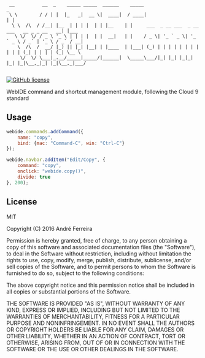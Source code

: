``` 
 __          __  _    _____ _____  ______    _____                                          _     
 \ \        / / | |  |_   _|  __ \|  ____|  / ____|                                        | |    
  \ \  /\  / /__| |__  | | | |  | | |__    | |     ___  _ __ ___  _ __ ___   __ _ _ __   __| |___ 
   \ \/  \/ / _ \ '_ \ | | | |  | |  __|   | |    / _ \| '_ ` _ \| '_ ` _ \ / _` | '_ \ / _` / __|
    \  /\  /  __/ |_) || |_| |__| | |____  | |___| (_) | | | | | | | | | | | (_| | | | | (_| \__ \
     \/  \/ \___|_.__/_____|_____/|______|  \_____\___/|_| |_| |_|_| |_| |_|\__,_|_| |_|\__,_|___/
                                                                                                                                                                                        
```                                                                                                                                                 

[![GitHub license](https://img.shields.io/badge/license-MIT-blue.svg)](https://raw.githubusercontent.com/jsrun/core.system.settings/master/LICENSE)

WebIDE command and shortcut management module, following the Cloud 9 standard
 
## Usage

```js
webide.commands.addCommand({
    name: "copy",
    bind: {mac: "Command-C", win: "Ctrl-C"}
});

webide.navbar.addItem("Edit/Copy", {
    command: "copy",
    onclick: "webide.copy()",
    divide: true
}, 200);
```

## License

  MIT
  
  Copyright (C) 2016 André Ferreira

  Permission is hereby granted, free of charge, to any person obtaining a copy of this software and associated documentation files (the "Software"), to deal in the Software without restriction, including without limitation the rights to use, copy, modify, merge, publish, distribute, sublicense, and/or sell copies of the Software, and to permit persons to whom the Software is furnished to do so, subject to the following conditions:

  The above copyright notice and this permission notice shall be included in all copies or substantial portions of the Software.

  THE SOFTWARE IS PROVIDED "AS IS", WITHOUT WARRANTY OF ANY KIND, EXPRESS OR IMPLIED, INCLUDING BUT NOT LIMITED TO THE WARRANTIES OF MERCHANTABILITY, FITNESS FOR A PARTICULAR PURPOSE AND NONINFRINGEMENT. IN NO EVENT SHALL THE AUTHORS OR COPYRIGHT HOLDERS BE LIABLE FOR ANY CLAIM, DAMAGES OR OTHER LIABILITY, WHETHER IN AN ACTION OF CONTRACT, TORT OR OTHERWISE, ARISING FROM, OUT OF OR IN CONNECTION WITH THE SOFTWARE OR THE USE OR OTHER DEALINGS IN THE SOFTWARE.